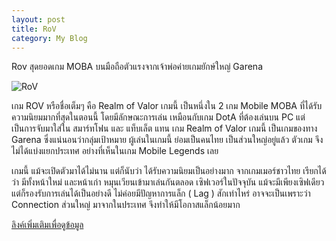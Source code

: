 ```yaml
---
layout: post
title: RoV
category: My Blog
---
```


Rov สุดยอดเกม MOBA บนมือถือตัวแรงจากเจ้าพ่อค่ายเกมยักษ์ใหญ่ Garena

![RoV](https://i2.wp.com/www.signature.in.th/wp-content/uploads/2016/12/Dota-2-Logo-Wallpapers-Pictures-Desktop-620x388-10.jpg?ssl=1)

เกม ROV หรือชื่อเต็มๆ คือ Realm of Valor เกมนี้ เป็นหนึ่งใน 2 เกม Mobile MOBA ที่ได้รับความนิยมมากที่สุดในตอนนี้ โดยมีลักษณะการเล่น เหมือนกับเกม DotA ที่ต้องเล่นบน PC แต่เป็นการจับมาใส่ใน สมาร์ทโฟน และ แท็บเล็ต แทน เกม Realm of Valor เกมนี้ เป็นเกมของทาง Garena ซึ่งแน่นอนว่ากลุ่มเป้าหมาย ผู้เล่นในเกมนี้ ย่อมเป็นคนไทย เป็นส่วนใหญ่อยู่แล้ว ตัวเกม จึงไม่ได้แบ่งแยกประเทศ อย่างที่เห็นในเกม Mobile Legends เลย

เกมนี้ แม้จะเปิดตัวมาได้ไม่นาน แต่ก็นับว่า ได้รับความนิยมเป็นอย่างมาก จากเกมเมอร์ชาวไทย เรียกได้ว่า มีทั้งหน้าใหม่ และหน้าเก่า หมุนเวียนเข้ามาเล่นกันตลอด เซิฟเวอร์ในปัจจุบัน แม้จะมีเพียงเซิฟเดียว แต่ก็รองรับการเล่นได้เป็นอย่างดี ไม่ค่อยมีปัญหาการแล็ก ( Lag ) สักเท่าไหร่ อาจจะเป็นเพราะว่า Connection ส่วนใหญ่ มาจากในประเทศ จึงทำให้มีโอกาสแล็กน้อยมาก


[ลิงค์เพิ่มเติมเพื่อดูข้อมูล](https://www.smartphonetabletthai.com/%E0%B8%A3%E0%B8%B5%E0%B8%A7%E0%B8%B4%E0%B8%A7%E0%B9%80%E0%B8%81%E0%B8%A1-rov-realm-valor-mobile-moba/)
